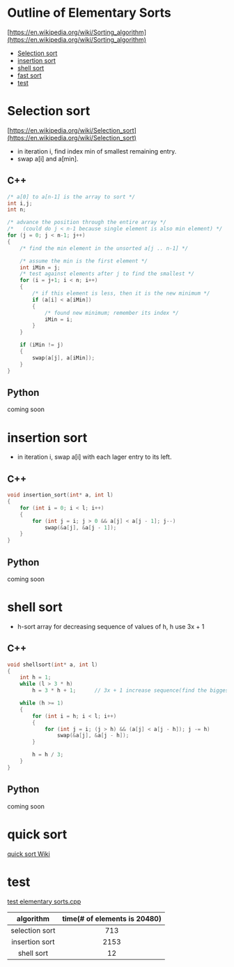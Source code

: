 # Outline of Elementary Sorts
[https://en.wikipedia.org/wiki/Sorting_algorithm](https://en.wikipedia.org/wiki/Sorting_algorithm)

- [Selection sort](#selection-sort)
- [insertion sort](#insertion-sort)
- [shell sort](#shell-sort)
- [fast sort](#fast-sort)
- [test](#test)

# Selection sort
[https://en.wikipedia.org/wiki/Selection_sort](https://en.wikipedia.org/wiki/Selection_sort)
- in iteration i, find index min of smallest remaining entry.
- swap a[i] and a[min].

## C++
```C++
/* a[0] to a[n-1] is the array to sort */
int i,j;
int n;

/* advance the position through the entire array */
/*   (could do j < n-1 because single element is also min element) */
for (j = 0; j < n-1; j++)
{
    /* find the min element in the unsorted a[j .. n-1] */

    /* assume the min is the first element */
    int iMin = j;
    /* test against elements after j to find the smallest */
    for (i = j+1; i < n; i++)
    {
        /* if this element is less, then it is the new minimum */
        if (a[i] < a[iMin])
        {
            /* found new minimum; remember its index */
            iMin = i;
        }
    }

    if (iMin != j) 
    {
        swap(a[j], a[iMin]);
    }
}
```

## Python
coming soon

# insertion sort
- in iteration i, swap a[i] with each lager entry to its left.

## C++
```C++
void insertion_sort(int* a, int l)
{
	for (int i = 0; i < l; i++)
	{
		for (int j = i; j > 0 && a[j] < a[j - 1]; j--)
			swap(&a[j], &a[j - 1]);
	}
}
```

## Python
coming soon

# shell sort
- h-sort array for decreasing sequence of values of h, h use 3x + 1

## C++
```C++
void shellsort(int* a, int l)
{
	int h = 1;
	while (l > 3 * h)
		h = 3 * h + 1;		// 3x + 1 increase sequence(find the biggest h)

	while (h >= 1)
	{
		for (int i = h; i < l; i++)
		{
			for (int j = i; (j > h) && (a[j] < a[j - h]); j -= h)
				swap(&a[j], &a[j - h]);
		}

		h = h / 3;
	}
}
```

## Python 
coming soon

# quick sort
[quick sort Wiki](https://en.wikipedia.org/wiki/Quicksort)


# test
[test elementary sorts.cpp](./test%20elementary%20sorts.cpp)

| algorithm | time(# of elements is 20480) |
|:---------:|:----------:|
|selection sort|713|
|insertion sort|2153|
|shell sort|12|

